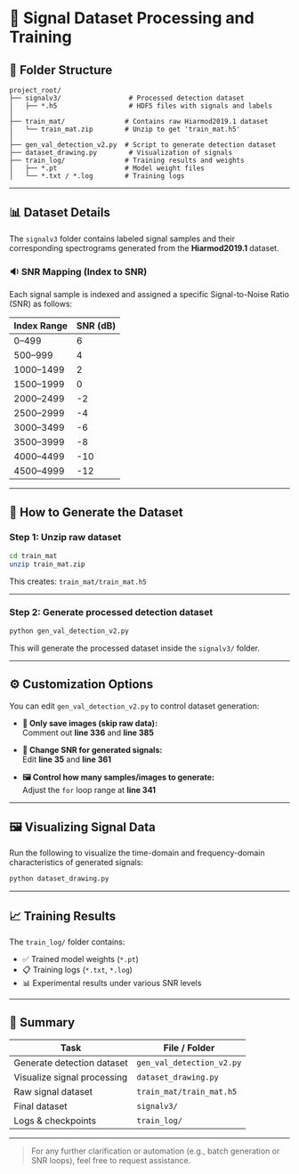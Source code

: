 # 📡 Signal Dataset Processing and Training

## 📁 Folder Structure

```
project_root/
├── signalv3/                 # Processed detection dataset
│   ├── *.h5                  # HDF5 files with signals and labels
│
├── train_mat/               # Contains raw Hiarmod2019.1 dataset
│   └── train_mat.zip        # Unzip to get 'train_mat.h5'
│
├── gen_val_detection_v2.py  # Script to generate detection dataset
├── dataset_drawing.py        # Visualization of signals
├── train_log/               # Training results and weights
│   ├── *.pt                 # Model weight files
│   └── *.txt / *.log        # Training logs
```

---

## 📊 Dataset Details

The `signalv3` folder contains labeled signal samples and their corresponding spectrograms generated from the **Hiarmod2019.1** dataset.

### 🔉 SNR Mapping (Index to SNR)

Each signal sample is indexed and assigned a specific Signal-to-Noise Ratio (SNR) as follows:

| Index Range | SNR (dB) |
|-------------|----------|
| 0–499       | 6        |
| 500–999     | 4        |
| 1000–1499   | 2        |
| 1500–1999   | 0        |
| 2000–2499   | -2       |
| 2500–2999   | -4       |
| 3000–3499   | -6       |
| 3500–3999   | -8       |
| 4000–4499   | -10      |
| 4500–4999   | -12      |

---

## 🧰 How to Generate the Dataset

### Step 1: Unzip raw dataset

```bash
cd train_mat
unzip train_mat.zip
```

This creates: `train_mat/train_mat.h5`

---

### Step 2: Generate processed detection dataset

```bash
python gen_val_detection_v2.py
```

This will generate the processed dataset inside the `signalv3/` folder.

---

## ⚙️ Customization Options

You can edit `gen_val_detection_v2.py` to control dataset generation:

- **💾 Only save images (skip raw data):**  
  Comment out **line 336** and **line 385**

- **📶 Change SNR for generated signals:**  
  Edit **line 35** and **line 361**

- **🖼️ Control how many samples/images to generate:**  
  Adjust the `for` loop range at **line 341**

---

## 🖼️ Visualizing Signal Data

Run the following to visualize the time-domain and frequency-domain characteristics of generated signals:

```bash
python dataset_drawing.py
```

---

## 📈 Training Results

The `train_log/` folder contains:

- ✅ Trained model weights (`*.pt`)
- 📋 Training logs (`*.txt`, `*.log`)
- 📊 Experimental results under various SNR levels

---

## 📌 Summary

| Task                        | File / Folder               |
|-----------------------------|-----------------------------|
| Generate detection dataset  | `gen_val_detection_v2.py`   |
| Visualize signal processing | `dataset_drawing.py`         |
| Raw signal dataset          | `train_mat/train_mat.h5`    |
| Final dataset               | `signalv3/`                 |
| Logs & checkpoints          | `train_log/`                |

---

> For any further clarification or automation (e.g., batch generation or SNR loops), feel free to request assistance.
